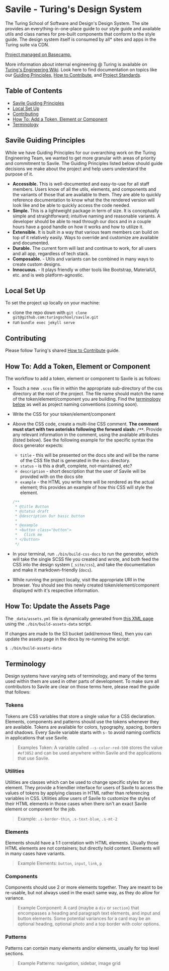 # Savile - Turing's Design System

The Turing School of Software and Design's Design System. The site provides an everything-in-one-place guide to our style guide and available utils and class names for pre-built components that conform to the style guide. The design system itself is consumed by all* sites and apps in the Turing suite via CDN.

[Project managed on Basecamp.](https://3.basecamp.com/3494409/projects/19192671)

More information about internal engineering @ Turing is available on [Turing's Engineering Wiki](https://www.notion.so/Engineering-Wiki-29887c546265429db78560f47525d9f2). Look here to find documentation on topics like our [Guiding Principles,](https://www.notion.so/Guiding-Principles-57dc38f1b6454645bf23b252bc22b440) [How to Contribute](https://www.notion.so/How-to-Contribute-1b88e17f755c491989e4b2bc84db93c7), and [Project Standards](https://www.notion.so/Project-Standards-889a4f2b26b04dc091039f209f823c3c).

## Table of Contents

- [Savile Guiding Principles](#savile-guiding-principles)
- [Local Set Up](#local-set-up)
- [Contributing](#contributing)
- [How To: Add a Token, Element or Component](#how-to-add-a-token-element-or-component)
- [Terminology](#terminology)

## Savile Guiding Principles

While we have Guiding Principles for our overarching work on the Turing Engineering Team, we wanted to get more granular with areas of priority and commitment to Savile. The Guiding Principles listed below should guide decisions we make about the project and help users understand the purpose of it.

- **Accessible.** This is well-documented and easy-to-use for all staff members. Users know of all the utils, elements, and components and the variants of those that are available to them. They are able to quickly reference documentation to know what the the rendered version will look like and be able to quickly access the code needed.
- **Simple.** This is a lightweight package in term of size. It is conceptually simple and straightforward; intuitive naming and reasonable variants. A developer should be able to read through our docs and in a couple hours have a good handle on how it works and how to utilize it.
- **Extensible.** It is built in a way that various team members can build on top of it relatively easily. Ways to override and customize are available and documented.
- **Durable.** The current form will last and continue to work, for all users and all app, regardless of tech stack.
- **Composable.** - Utils and variants can be combined in many ways to create custom designs.
- **Innocuous.** - It plays friendly w other tools like Bootstrap, MaterialUI, etc. and is web platform-agnostic.

## Local Set Up

To set the project up locally on your machine:

- clone the repo down with `git clone git@github.com:turingschool/savile.git`
- run `bundle exec jekyll serve`

## Contributing

Please follow Turing's shared [How to Contribute](https://www.notion.so/turingschool/How-to-Contribute-1b88e17f755c491989e4b2bc84db93c7) guide.

## How To: Add a Token, Element or Component

The workflow to add a token, element or component to Savile is as follows:

- Touch a new `.scss` file in within the appropriate sub-directory of the css directory at the root of the project. The file name should match the name of the token/element/component you are building. Find the [terminology below](#terminology) as well as project naming conventions (coming soon).
- Write the CSS for your token/element/component
- Above the CSS code, create a multi-line CSS comment. **The comment must start with two asterisks following the forward slash: `/**`**. Provide any relevant information in the comment, using the available attributes (listed below). See the following example for the specific syntax the docs generator expects:
    - `title` - this will be presented on the docs site and will be the name of the CSS file that is generated in the `docs` directory.
    - `status` - is this a draft, complete, not-maintained, etc?
    - `description` - short description that the user of Savile will be provided with on the docs site
    - `example` - the HTML you write here will be rendered as the actual element; this provides an example of how this CSS will style the element.

    ```css
    /**
     * @title Button
     * @status draft
     * @description Our basic button
     *
     * @example
     * <button class="button">
     *   Click me
     * </button>
     */
    ```

- In your terminal, run `./bin/build-css-docs` to run the generator, which will take the single SCSS file you created and wrote, and both feed the CSS into the design system (`_site/css`), and take the documentation and make it markdown-friendly (`docs`).
- While running the project locally, visit the appropriate URI in the browser. You should see this newly created token/element/component displayed with it's respective information.

## How To: Update the Assets Page

The `_data/assets.yml` file is dynamically generated from [this XML page](https://turing-savile-assets.s3.amazonaws.com/?list-type=2) using the `./bin/build-assets-data` script.

If changes are made to the S3 bucket (add/remove files), then you can update the assets page in the docs by re-running the script:

```bash
$ ./bin/build-assets-data
```

## Terminology

Design systems have varying sets of terminology, and many of the terms used within them are used in other parts of development. To make sure all contributors to Savile are clear on those terms here, please read the guide that follows:

### Tokens

Tokens are CSS variables that store a single value for a CSS declaration. Elements, components and patterns should use the tokens whenever they are available. Tokens are available for colors, typography, spacing, borders and shadows. Every Savile variable starts with `s-` to avoid naming conflicts in applications that use Savile.

>Examples Token: A variable called `--s-color-red-500` stores the value `#ef3852` and can be used anywhere within Savile and the applications that use Savile.

### Utilities

Utilities are classes which can be used to change specific styles for an element. They provide a friendlier interface for users of Savile to access the values of tokens by applying classes in HTML rather than referencing variables in CSS. Utilities allow users of Savile to customize the styles of their HTML elements in those cases when there isn't an exact Savile element or component for the job.

> Example: `.s-border-thin`, `.s-text-blue`, `.s-mt-2`

### Elements

Elements should have a 1:1 correlation with HTML elements. Usually those HTML elements are not containers; but directly hold content. Elements will in many cases have variants.

>Example Elements: `button`, `input`, `link`, `p`

### Components

Components should use 2 or more elements together. They are meant to be re-usable, but not always used in the exact same way, as they do allow for variance.

>Example Component: A card (maybe a `div` or `section`) that encompasses a heading and paragraph text elements, and input and button elements. Some potential variances for a card may be an optional heading, optional photo and a top border with color options.

### Patterns

Patterns can contain many elements and/or elements, usually for top level sections.

>Example Patterns: navigation, sidebar, image grid